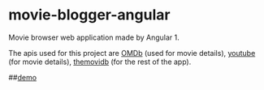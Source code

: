 # movie-blogger-angular

Movie browser  web application made by Angular 1.

The apis used for this project are [OMDb](http://www.omdbapi.com/) (used for movie details), [youtube](https://developers.google.com/youtube/) (for movie details), [themovidb](https://www.themoviedb.org) (for the rest of the app).

##[demo](http://hanakamer.github.io/movie-blogger-angular/)
